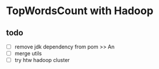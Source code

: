 # TopWordsCount with Hadoop

## todo
- [ ] remove jdk dependency from pom >> An
- [ ] merge utils
- [ ] try htw hadoop cluster